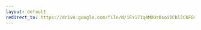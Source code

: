 ```yaml
---
layout: default
redirect_to: https://drive.google.com/file/d/1EY171q4MOOrOsoi1Cbl2CbFGmP6uyMgu/view?usp=sharing
---
```

